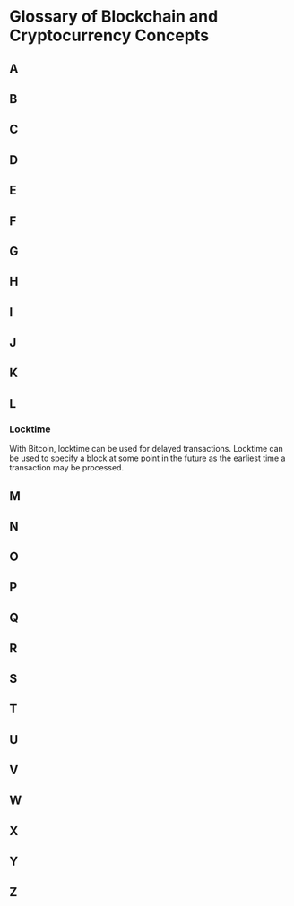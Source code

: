 # Glossary of Blockchain and Cryptocurrency Concepts

## A

## B

## C

## D

## E

## F

## G

## H

## I

## J

## K

## L

### Locktime
With Bitcoin, locktime can be used for delayed transactions. Locktime can be used to specify a block at some point in the future as the earliest time a transaction may be processed.



## M

## N

## O

## P

## Q

## R

## S

## T 

## U

## V

## W

## X

## Y

## Z

